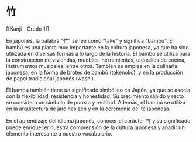 # 竹

[[Kanji - Grado 1]]

En japonés, la palabra "竹" se lee como "take" y significa "bambú". El bambú es una planta muy importante en la cultura japonesa, ya que ha sido utilizada en diversas formas a lo largo de la historia. El bambú se utiliza para la construcción de viviendas, muebles, herramientas, utensilios de cocina, instrumentos musicales, entre otros. También se emplea en la culinaria japonesa, en la forma de brotes de bambú (takenoko), y en la producción de papel tradicional japonés (washi).

El bambú también tiene un significado simbólico en Japón, ya que se asocia con la flexibilidad, resistencia y honestidad. Su crecimiento rápido y recto se considera un símbolo de pureza y rectitud. Además, el bambú se utiliza en la arquitectura de jardines zen y en la ceremonia del té japonesa.

En el aprendizaje del idioma japonés, conocer el carácter 竹 y su significado puede enriquecer nuestra comprensión de la cultura japonesa y añadir un elemento interesante a nuestro vocabulario.
